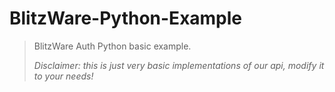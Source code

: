 # BlitzWare-Python-Example
>
> BlitzWare Auth Python basic example.
>
> *Disclaimer: this is just very basic implementations of our api, modify it to your needs!*
